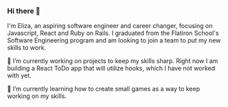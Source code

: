 ### Hi there 👋

I'm Eliza, an aspiring software engineer and career changer, focusing on Javascript, React and Ruby on Rails. I graduated from the Flatiron School's Software Engineering program and am looking to join a team to put my new skills to work.  

🔭 I’m currently working on projects to keep my skills sharp.  Right now I am building a React ToDo app that will utilize hooks, which I have not worked with yet.

🌱 I’m currently learning how to create small games as a way to keep working on my skills.



<!--
**munroe1786/munroe1786** is a ✨ _special_ ✨ repository because its `README.md` (this file) appears on your GitHub profile.

Here are some ideas to get you started:

- 🔭 I’m currently working on ...
- 🌱 I’m currently learning ...
- 👯 I’m looking to collaborate on ...
- 🤔 I’m looking for help with ...
- 💬 Ask me about ...
- 📫 How to reach me: ...
- 😄 Pronouns: ...
- ⚡ Fun fact: ...
-->
